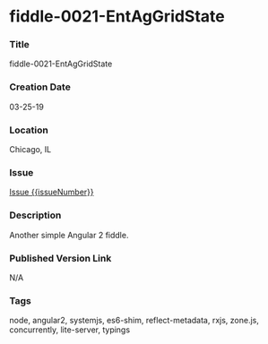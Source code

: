 fiddle-0021-EntAgGridState
======


### Title

fiddle-0021-EntAgGridState


### Creation Date

03-25-19


### Location

Chicago, IL


### Issue

[Issue {{issueNumber}}](https://github.com/bradyhouse/house/issues/{{issueNumber}})


### Description

Another simple Angular 2 fiddle.


### Published Version Link

N/A


### Tags

node, angular2, systemjs, es6-shim, reflect-metadata, rxjs, zone.js, concurrently, lite-server, typings
